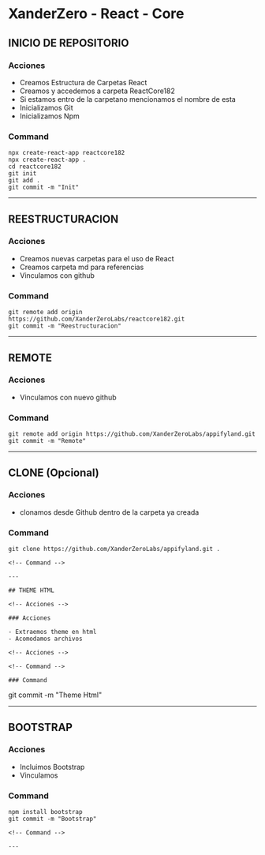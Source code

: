 # XanderZero - React - Core

## INICIO DE REPOSITORIO

<!-- Acciones -->

### Acciones

- Creamos Estructura de Carpetas React
- Creamos y accedemos a carpeta ReactCore182
- Si estamos entro de la carpetano mencionamos el nombre de esta
- Inicializamos Git
- Inicializamos Npm

<!-- Acciones -->

<!-- Command -->

### Command

```
npx create-react-app reactcore182 
npx create-react-app . 
cd reactcore182
git init
git add .
git commit -m "Init"
```

<!-- Command -->

---

## REESTRUCTURACION

<!-- Acciones -->

### Acciones

- Creamos nuevas carpetas para el uso de React
- Creamos carpeta md para referencias
- Vinculamos con github

<!-- Acciones -->

<!-- Command -->

### Command

```
git remote add origin https://github.com/XanderZeroLabs/reactcore182.git
git commit -m "Reestructuracion"
```

<!-- Command -->

---

## REMOTE

<!-- Acciones -->

### Acciones

- Vinculamos con nuevo github

<!-- Acciones -->

<!-- Command -->

### Command

```
git remote add origin https://github.com/XanderZeroLabs/appifyland.git
git commit -m "Remote"
```

<!-- Command -->

---

## CLONE (Opcional)

<!-- Acciones -->

### Acciones

- clonamos desde Github dentro de la carpeta ya creada

<!-- Acciones -->

<!-- Command -->

### Command

```
git clone https://github.com/XanderZeroLabs/appifyland.git .

<!-- Command -->

---

## THEME HTML

<!-- Acciones -->

### Acciones

- Extraemos theme en html
- Acomodamos archivos

<!-- Acciones -->

<!-- Command -->

### Command

```
git commit -m "Theme Html"

<!-- Command -->

---

## BOOTSTRAP

<!-- Acciones -->

### Acciones

- Incluimos Bootstrap
- Vinculamos

<!-- Acciones -->

<!-- Command -->

### Command

```
npm install bootstrap
git commit -m "Bootstrap"

<!-- Command -->

---
